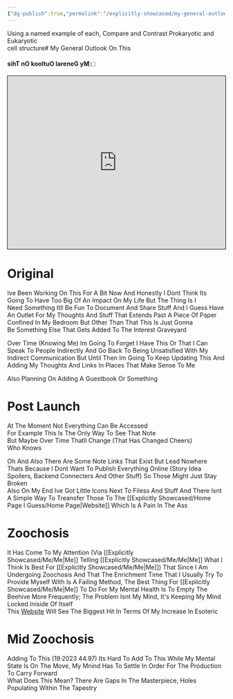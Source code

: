```yaml
---
{"dg-publish":true,"permalink":"/explicitly-showcased/my-general-outlook-on-this/","title":"Constant Comment","tags":["RandomThoughts","BrainDump","ThisMeansNothing","Tagless","ConstantComment","Rambles","MegaNote","Thoughts","IDontKnowWhatImSaying","Skull","ConcentrateddBrain"],"dgShowToc":true,"noteIcon":""}
---
```


Using a named example of each, Compare and Contrast Prokaryotic and Eukaryotic  
cell structure# My General Outlook On This

#### ‫‬‭‮‪‫‬‭‮҉   ‫‬‭‮҉‫‬‭‮‪‫‬‭‮ My General Outlook On This

<div><iframe allowfullscreen="" width="100%" height="400px" frameborder="1" name="myiFrame" style="border:1px #000 solid" src="https://plaza.one/" sandbox="allow-forms allow-modals allow-presentation allow-popups allow-same-origin allow-scripts"></iframe></div>

# Original

Ive Been Working On This For A Bit Now And Honestly I Dont Think Its Going To Have Too Big Of An Impact On My Life But The Thing Is I Need Something
Itll Be Fun To Document And Share Stuff And I Guess Have An Outlet For My Thoughts And Stuff That Extends Past A Piece Of Paper Confined In My Bedroom But Other Than That This Is Just Gonna Be Something Else That Gets Added To The Interest Graveyard

Over Time (Knowing Me) Im Going To Forget I Have This Or That I Can Speak To People Indirectly And Go Back To Being Unsatisfied With My Indirect Communication But Until Then Im Going To Keep Updating This And Adding My Thoughts And Links In Places That Make Sense To Me

Also Planning On Adding A Guestbook Or Something

# Post Launch

At The Moment Not Everything Can Be Accessed  
For Example This Is The Only Way To See That Note  
But Maybe Over Time Thatll Change (That Has Changed Cheers)  
Who Knows

Oh And Also There Are Some Note Links That Exist But Lead Nowhere  
Thats Because I Dont Want To Publish Everything Online (Story Idea Spoilers, Backend Connecters And Other Stuff) So Those Might Just Stay Broken  
Also On My End Ive Got Little Icons Next To Filess And Stuff And There Isnt A Simple Way To Treansfer Those To The [[Explicitly Showcased/Home Page I Guess/Home Page\|Website]] Which Is A Pain In The Ass

# Zoochosis

It Has Come To My Attention (Via [[Explicitly Showcased/Me/Me\|Me]] Telling [[Explicitly Showcased/Me/Me\|Me]] What I Think Is Best For [[Explicitly Showcased/Me/Me\|Me]]) That Since I Am Undergoing Zoochosis And That The Enrichment Time That I Usually Try To Provide Myself With Is A Failing Method, The Best Thing For [[Explicitly Showcased/Me/Me\|Me]] To Do For My Mental Health Is To Empty The Beehive More Frequently; The Problem Isnt My Mind, It's Keeping My Mind Locked Iniside Of Itself  
This [Website](https://my-mind-space.vercel.app/) Will See The Biggest Hit In Terms Of My Increase In Esoteric

# Mid Zoochosis

Adding To This (19·2023 44.97) Its Hard To Add To This While My Mental State Is On The Move, My Mnind Has To Settle In Order For The Production To Carry Forward  
What Does This Mean? There Are Gaps In The Masterpiece, Holes Populating Within The Tapestry